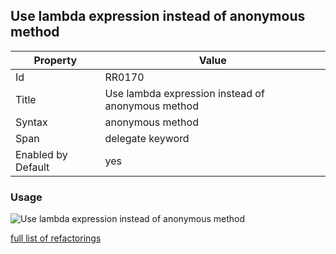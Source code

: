 ## Use lambda expression instead of anonymous method

Property | Value
--- | --- 
Id | RR0170
Title | Use lambda expression instead of anonymous method
Syntax | anonymous method
Span | delegate keyword
Enabled by Default | yes

### Usage

![Use lambda expression instead of anonymous method](../../images/refactorings/UseLambdaExpressionInsteadOfAnonymousMethod.png)

[full list of refactorings](Refactorings.md)
